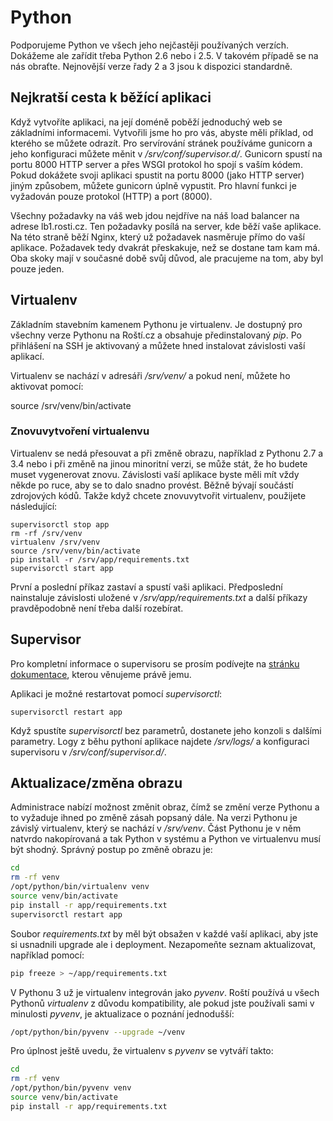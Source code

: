 # Python

Podporujeme Python ve všech jeho nejčastěji používaných verzích. Dokážeme ale zařídit třeba Python 2.6 nebo i 2.5. V takovém případě se na nás obraťte. Nejnovější verze řady 2 a 3 jsou k dispozici standardně.

## Nejkratší cesta k běžící aplikaci

Když vytvoříte aplikaci, na její doméně poběží jednoduchý web se základními informacemi. Vytvořili jsme ho pro vás, abyste měli příklad, od kterého se můžete odrazít. Pro servírování stránek používáme gunicorn a jeho konfiguraci můžete měnit v _/srv/conf/supervisor.d/_. Gunicorn spustí na portu 8000 HTTP server a přes WSGI protokol ho spojí s vaším kódem. Pokud dokážete svoji aplikaci spustit na portu 8000 (jako HTTP server) jiným způsobem, můžete gunicorn úplně vypustit. Pro hlavní funkci je vyžadován pouze protokol (HTTP) a port (8000).

Všechny požadavky na váš web jdou nejdříve na náš load balancer na adrese lb1.rosti.cz. Ten požadavky posílá na server, kde běží vaše aplikace. Na této straně běží Nginx, který už požadavek nasměruje přímo do vaší aplikace. Požadavek tedy dvakrát přeskakuje, než se dostane tam kam má. Oba skoky mají v současné době svůj důvod, ale pracujeme na tom, aby byl pouze jeden.


## Virtualenv

Základním stavebním kamenem Pythonu je virtualenv. Je dostupný pro všechny verze Pythonu na Roští.cz a obsahuje předinstalovaný _pip_. Po přihlášení na SSH je aktivovaný a můžete hned instalovat závislosti vaší aplikací.

Virtualenv se nachází v adresáři _/srv/venv/_ a pokud není, můžete ho aktivovat pomocí:

  source /srv/venv/bin/activate

### Znovuvytvoření virtualenvu

Virtualenv se nedá přesouvat a při změně obrazu, například z Pythonu 2.7 a 3.4 nebo i při změně na jinou minoritní verzi, se může stát, že ho budete muset vygenerovat znovu. Závislosti vaší aplikace byste měli mít vždy někde po ruce, aby se to dalo snadno provést. Běžně bývají součástí zdrojových kódů. Takže když chcete znovuvytvořit virtualenv, použijete následující:

```shell
supervisorctl stop app
rm -rf /srv/venv
virtualenv /srv/venv
source /srv/venv/bin/activate
pip install -r /srv/app/requirements.txt
supervisorctl start app
```

První a poslední příkaz zastaví a spustí vaši aplikaci. Předposlední nainstaluje závislosti uložené v _/srv/app/requirements.txt_ a další příkazy pravděpodobně není třeba další rozebírat.

## Supervisor

Pro kompletní informace o supervisoru se prosím podívejte na [stránku dokumentace](../tools/supervisor.md), kterou věnujeme právě jemu.

Aplikaci je možné restartovat pomocí _supervisorctl_:

```shell
supervisorctl restart app
```

Když spustíte _supervisorctl_ bez parametrů, dostanete jeho konzoli s dalšími parametry. Logy z běhu pythoní aplikace najdete _/srv/logs/_ a konfiguraci supervisoru v _/srv/conf/supervisor.d/_.

## Aktualizace/změna obrazu

Administrace nabízí možnost změnit obraz, čímž se změní verze Pythonu a to vyžaduje ihned po změně zásah popsaný dále. Na verzi Pythonu je závislý virtualenv, který se nachází v */srv/venv*. Část Pythonu je v něm natvrdo nakopírovaná a tak Python v systému a Python ve virtualenvu musí být shodný. Správný postup po změně obrazu je:

```bash
cd
rm -rf venv
/opt/python/bin/virtualenv venv
source venv/bin/activate
pip install -r app/requirements.txt
supervisorctl restart app
```

Soubor *requirements.txt* by měl být obsažen v každé vaší aplikaci, aby jste si usnadnili upgrade ale i deployment. Nezapomeňte seznam aktualizovat, například pomocí:

```bash
pip freeze > ~/app/requirements.txt
```

V Pythonu 3 už je virtualenv integrován jako *pyvenv*. Roští používá u všech Pythonů *virtualenv* z důvodu kompatibility, ale pokud jste používali sami v minulosti *pyvenv*, je aktualizace o poznání jednodušší:

```bash
/opt/python/bin/pyvenv --upgrade ~/venv
```

Pro úplnost ještě uvedu, že virtualenv s *pyvenv* se vytváří takto:

```bash
cd
rm -rf venv
/opt/python/bin/pyvenv venv
source venv/bin/activate
pip install -r app/requirements.txt
```


